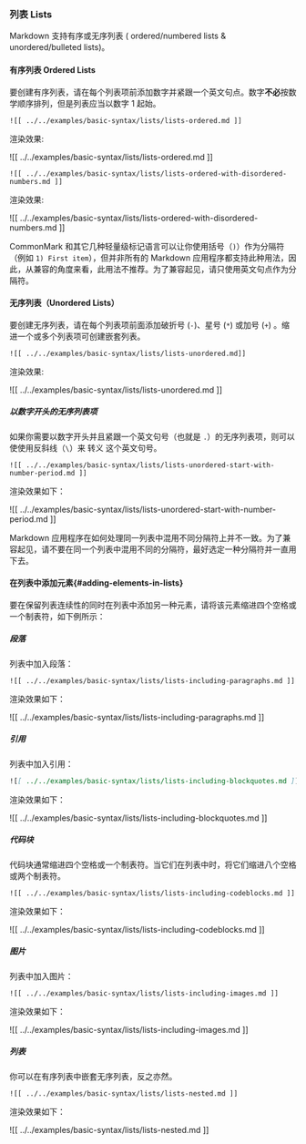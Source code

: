 ### 列表 Lists

Markdown 支持有序或无序列表 ( ordered/numbered lists & unordered/bulleted lists)。

#### 有序列表 Ordered Lists

要创建有序列表，请在每个列表项前添加数字并紧跟一个英文句点。数字**不必**按数学顺序排列，但是列表应当以数字 1 起始。

```
![[ ../../examples/basic-syntax/lists/lists-ordered.md ]]
```

渲染效果:

![[ ../../examples/basic-syntax/lists/lists-ordered.md ]]

```
![[ ../../examples/basic-syntax/lists/lists-ordered-with-disordered-numbers.md ]]
```

渲染效果:

![[ ../../examples/basic-syntax/lists/lists-ordered-with-disordered-numbers.md ]]

CommonMark 和其它几种轻量级标记语言可以让你使用括号（`)`）作为分隔符（例如 `1) First item`），但并非所有的 Markdown 应用程序都支持此种用法，因此，从兼容的角度来看，此用法不推荐。为了兼容起见，请只使用英文句点作为分隔符。

#### 无序列表（Unordered Lists）

要创建无序列表，请在每个列表项前面添加破折号 (`-`)、星号 (`*`) 或加号 (`+`) 。缩进一个或多个列表项可创建嵌套列表。

```
![[ ../../examples/basic-syntax/lists/lists-unordered.md]]
```

渲染效果:

![[ ../../examples/basic-syntax/lists/lists-unordered.md ]]

##### 以数字开头的无序列表项

如果你需要以数字开头并且紧跟一个英文句号（也就是 `.`）的无序列表项，则可以使使用反斜线（`\`）来 转义 这个英文句号。

```
![[ ../../examples/basic-syntax/lists/lists-unordered-start-with-number-period.md ]]
```

渲染效果如下：

![[ ../../examples/basic-syntax/lists/lists-unordered-start-with-number-period.md ]]

Markdown 应用程序在如何处理同一列表中混用不同分隔符上并不一致。为了兼容起见，请不要在同一个列表中混用不同的分隔符，最好选定一种分隔符并一直用下去。

#### 在列表中添加元素{#adding-elements-in-lists}

要在保留列表连续性的同时在列表中添加另一种元素，请将该元素缩进四个空格或一个制表符，如下例所示：

##### 段落

列表中加入段落：

```
![[ ../../examples/basic-syntax/lists/lists-including-paragraphs.md ]]
```

渲染效果如下：

![[ ../../examples/basic-syntax/lists/lists-including-paragraphs.md ]]

##### 引用

列表中加入引用：

```markdown
![[ ../../examples/basic-syntax/lists/lists-including-blockquotes.md ]]
```

渲染效果如下：

![[ ../../examples/basic-syntax/lists/lists-including-blockquotes.md ]]

##### 代码块

代码块通常缩进四个空格或一个制表符。当它们在列表中时，将它们缩进八个空格或两个制表符。

```
![[ ../../examples/basic-syntax/lists/lists-including-codeblocks.md ]]
```

渲染效果如下：

![[ ../../examples/basic-syntax/lists/lists-including-codeblocks.md ]]

##### 图片

列表中加入图片：

```
![[ ../../examples/basic-syntax/lists/lists-including-images.md ]]
```

渲染效果如下：

![[ ../../examples/basic-syntax/lists/lists-including-images.md ]]

##### 列表

你可以在有序列表中嵌套无序列表，反之亦然。

```
![[ ../../examples/basic-syntax/lists/lists-nested.md ]]
```

渲染效果如下：

![[ ../../examples/basic-syntax/lists/lists-nested.md ]]

